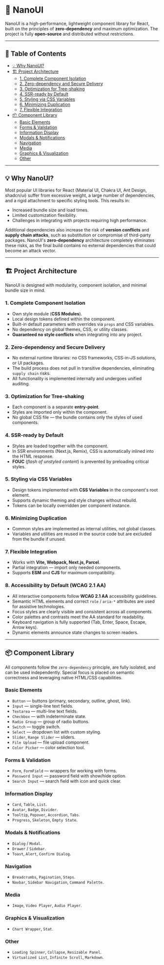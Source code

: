 # 🚀 NanoUI

NanoUI is a high-performance, lightweight component library for React, built on the principles of **zero-dependency** and maximum optimization. The project is fully **open-source** and distributed without restrictions.

---

## 📑 Table of Contents

- [💡 Why NanoUI?](#-why-nanoui)
- [🏗️ Project Architecture](#️-project-architecture)
  - [1. Complete Component Isolation](#1-complete-component-isolation)
  - [2. Zero-dependency and Secure Delivery](#2-zero-dependency-and-secure-delivery)
  - [3. Optimization for Tree-shaking](#3-optimization-for-tree-shaking)
  - [4. SSR-ready by Default](#4-ssr-ready-by-default)
  - [5. Styling via CSS Variables](#5-styling-via-css-variables)
  - [6. Minimizing Duplication](#6-minimizing-duplication)
  - [7. Flexible Integration](#7-flexible-integration)
- [📦 Component Library](#-component-library)
  - [Basic Elements](#basic-elements)
  - [Forms & Validation](#forms--validation)
  - [Information Display](#information-display)
  - [Modals & Notifications](#modals--notifications)
  - [Navigation](#navigation)
  - [Media](#media)
  - [Graphics & Visualization](#graphics--visualization)
  - [Other](#other)

---

## 💡 Why NanoUI?

Most popular UI libraries for React (Material UI, Chakra UI, Ant Design, shadcn/ui) suffer from excessive weight, a large number of dependencies, and a rigid attachment to specific styling tools. This results in:

- Increased bundle size and load times.
- Limited customization flexibility.
- Challenges in integrating with projects requiring high performance.

Additional dependencies also increase the risk of **version conflicts** and **supply chain attacks**, such as substitution or compromise of third-party packages. NanoUI's **zero-dependency** architecture completely eliminates these risks, as the final build contains no external dependencies that could become an attack vector.

---

## 🏗️ Project Architecture

NanoUI is designed with modularity, component isolation, and minimal bundle size in mind.

### 1. Complete Component Isolation

- Own style module (**CSS Modules**).
- Local design tokens defined within the component.
- Built-in default parameters with overrides via `props` and CSS variables.
- No dependency on global themes, CSS, or utility classes.
- **Guaranteed no style conflicts** when integrating into any project.

### 2. Zero-dependency and Secure Delivery

- No external runtime libraries: no CSS frameworks, CSS-in-JS solutions, or UI packages.
- The build process does not pull in transitive dependencies, eliminating `supply chain` risks.
- All functionality is implemented internally and undergoes unified auditing.

### 3. Optimization for Tree-shaking

- Each component is a separate **entry-point**.
- Styles are imported only within the component.
- No global CSS file — the bundle contains only the styles of used components.

### 4. SSR-ready by Default

- Styles are loaded together with the component.
- In SSR environments (Next.js, Remix), CSS is automatically inlined into the HTML response.
- **FOUC** (*flash of unstyled content*) is prevented by preloading critical styles.

### 5. Styling via CSS Variables

- Design tokens implemented with **CSS Variables** in the component's root element.
- Supports dynamic theming and style changes without rebuild.
- Tokens can be locally overridden per component instance.

### 6. Minimizing Duplication

- Common styles are implemented as internal utilities, not global classes.
- Variables and utilities are reused in the source code but are excluded from the bundle if unused.

### 7. Flexible Integration

- Works with **Vite, Webpack, Next.js, Parcel**.
- Partial integration — import only needed components.
- Supports **ESM** and **CJS** for maximum compatibility.

### 8. Accessibility by Default (WCAG 2.1 AA)

- All interactive components follow **WCAG 2.1 AA** accessibility guidelines.
- Semantic HTML elements and correct `role` / `aria-*` attributes are used for assistive technologies.
- Focus styles are clearly visible and consistent across all components.
- Color palettes and contrasts meet the AA standard for readability.
- Keyboard navigation is fully supported (Tab, Enter, Space, Escape, Arrow keys).
- Dynamic elements announce state changes to screen readers.

---

## 📦 Component Library

All components follow the `zero-dependency` principle, are fully isolated, and can be used independently. Special focus is placed on semantic correctness and leveraging native HTML/CSS capabilities.

### Basic Elements
- `Button` — buttons (primary, secondary, outline, ghost, link).
- `Input` — single-line text fields.
- `Textarea` — multi-line text fields.
- `Checkbox` — with indeterminate state.
- `Radio Group` — group of radio buttons.
- `Switch` — toggle switch.
- `Select` — dropdown list with custom styling.
- `Slider`, `Range Slider` — sliders.
- `File Upload` — file upload component.
- `Color Picker` — color selection tool.

### Forms & Validation
- `Form`, `FormField` — wrappers for working with forms.
- `Password Input` — password field with show/hide option.
- `Search Input` — search field with icon and quick clear.

### Information Display
- `Card`, `Table`, `List`.
- `Avatar`, `Badge`, `Divider`.
- `Tooltip`, `Popover`, `Accordion`, `Tabs`.
- `Progress`, `Skeleton`, `Empty State`.

### Modals & Notifications
- `Dialog` / `Modal`.
- `Drawer` / `Sidebar`.
- `Toast`, `Alert`, `Confirm Dialog`.

### Navigation
- `Breadcrumbs`, `Pagination`, `Steps`.
- `Navbar`, `Sidebar Navigation`, `Command Palette`.

### Media
- `Image`, `Video Player`, `Audio Player`.

### Graphics & Visualization
- `Chart Wrapper`, `Stat`.

### Other
- `Loading Spinner`, `Collapse`, `Resizable Panel`.
- `Virtualized List`, `Infinite Scroll`, `Markdown`.
